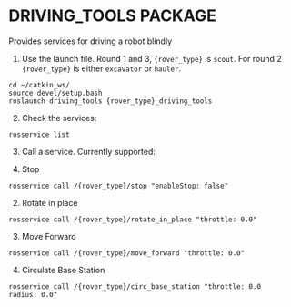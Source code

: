 # DRIVING_TOOLS PACKAGE

Provides services for driving a robot blindly



1. Use the launch file. Round 1 and 3, `{rover_type}` is `scout`. For round 2 `{rover_type}` is either `excavator` or `hauler`.

```
cd ~/catkin_ws/
source devel/setup.bash
roslaunch driving_tools {rover_type}_driving_tools
```

2. Check the services:
```
rosservice list
```

3. Call a service. Currently supported:

1. Stop
```
rosservice call /{rover_type}/stop "enableStop: false"
```

2. Rotate in place
```
rosservice call /{rover_type}/rotate_in_place "throttle: 0.0"
```

3. Move Forward
```
rosservice call /{rover_type}/move_forward "throttle: 0.0"
```

4. Circulate Base Station
```
rosservice call /{rover_type}/circ_base_station "throttle: 0.0
radius: 0.0"
```
